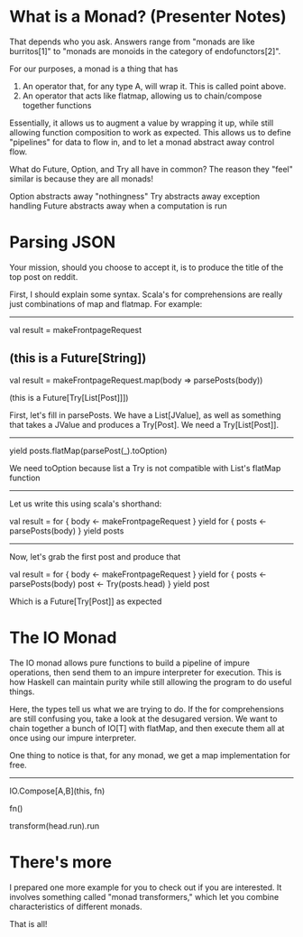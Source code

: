 # What is a Monad? (Presenter Notes)

That depends who you ask. Answers range from "monads are like burritos[1]" to "monads are monoids in the category of endofunctors[2]".

For our purposes, a monad is a thing that has
1) An operator that, for any type A, will wrap it. This is called point above.
2) An operator that acts like flatmap, allowing us to chain/compose together functions

Essentially, it allows us to augment a value by wrapping it up, while still allowing function composition to work as expected.
This allows us to define "pipelines" for data to flow in, and to let a monad abstract away control flow.

What do Future, Option, and Try all have in common? The reason they "feel" similar is because they are all monads!

Option abstracts away "nothingness"
Try abstracts away exception handling
Future abstracts away when a computation is run

# Parsing JSON

Your mission, should you choose to accept it, is to produce the title of the top post on reddit.

First, I should explain some syntax. Scala's for comprehensions are really just combinations of map and flatmap. For example:

---

val result = makeFrontpageRequest

(this is a Future[String])
---

val result = makeFrontpageRequest.map(body => parsePosts(body))

(this is a Future[Try[List[Post]]])

First, let's fill in parsePosts. We have a List[JValue], as well as something that takes a JValue and produces a Try[Post]. We need a Try[List[Post]].

---

yield posts.flatMap(parsePost(_).toOption)

We need toOption because list a Try is not compatible with List's flatMap function

---

Let us write this using scala's shorthand:

val result = for {
  body <- makeFrontpageRequest
} yield
  for {
    posts <- parsePosts(body)
  } yield posts

---

Now, let's grab the first post and produce that

val result = for {
  body <- makeFrontpageRequest
} yield
  for {
    posts <- parsePosts(body)
    post <- Try(posts.head)
  } yield post

Which is a Future[Try[Post]] as expected

# The IO Monad

The IO monad allows pure functions to build a pipeline of impure operations, then send them to an impure interpreter
for execution. This is how Haskell can maintain purity while still allowing the program to do useful things.

Here, the types tell us what we are trying to do. If the for comprehensions are still confusing you, take a look at the desugared version. We want to chain together a bunch of IO[T] with flatMap, and then execute them all at once using our impure interpreter.

One thing to notice is that, for any monad, we get a map implementation for free.

---

IO.Compose[A,B](this, fn)

fn()

transform(head.run).run

# There's more

I prepared one more example for you to check out if you are interested. It involves something called "monad transformers," which let you combine characteristics of different monads.

That is all!